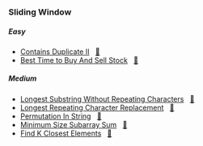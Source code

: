 ### Sliding Window

##### Easy
- [Contains Duplicate II](https://leetcode.com/problems/contains-duplicate-ii/description/) &nbsp;&nbsp;[📄](/sliding_window/ContainsDuplicateII.java)
- [Best Time to Buy And Sell Stock](https://leetcode.com/problems/best-time-to-buy-and-sell-stock/) &nbsp;&nbsp;[📄](/sliding_window/BestTimetoBuyAndSellStock.java)

##### Medium
- [Longest Substring Without Repeating Characters](https://leetcode.com/problems/longest-substring-without-repeating-characters/) &nbsp;&nbsp;[📄](/sliding_window/LongestSubstringWithoutRepeatingCharacters.java)
- [Longest Repeating Character Replacement](https://leetcode.com/problems/longest-repeating-character-replacement/description/) &nbsp;&nbsp;[📄](/sliding_window/LongestRepeatingCharacterReplacement.java)
- [Permutation In String](https://leetcode.com/problems/permutation-in-string/) &nbsp;&nbsp;[📄](/sliding_window/PermutationInString.java)
- [Minimum Size Subarray Sum](https://leetcode.com/problems/minimum-size-subarray-sum/description/) &nbsp;&nbsp;[📄](/sliding_window/MinimumSizeSubarraySum.java)
- [Find K Closest Elements](https://leetcode.com/problems/find-k-closest-elements/description/) &nbsp;&nbsp;[📄](/sliding_window/FindKClosestElements.java)